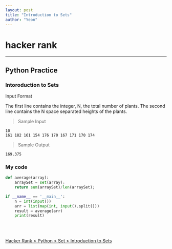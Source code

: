 ```yaml
---
layout: post
title: "Introduction to Sets"
author: "Yeon"
---
```


# hacker rank
---
## Python Practice
### Intoroduction to Sets

Input Format

The first line contains the integer, N, the total number of plants.
The second line contains the N space separated heights of the plants.



> Sample Input
~~~
10
161 182 161 154 176 170 167 171 170 174
~~~

> Sample Output
~~~
169.375
~~~

### My code
```python
def average(array):
    arraySet = set(array);
    return sum(arraySet)/len(arraySet);

if __name__ == '__main__':
    n = int(input())
    arr = list(map(int, input().split()))
    result = average(arr)
    print(result) 
```

<br>
<br>

[Hacker Rank > Python > Set > Introduction to Sets ](https://www.hackerrank.com/challenges/py-introduction-to-sets/problem)